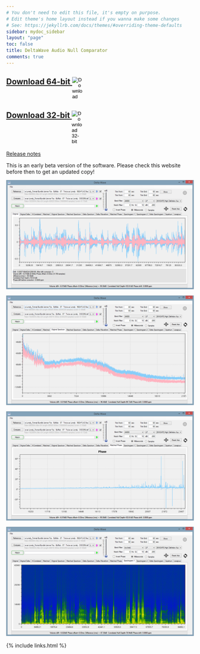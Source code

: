 ```yaml
---
# You don't need to edit this file, it's empty on purpose.
# Edit theme's home layout instead if you wanna make some changes
# See: https://jekyllrb.com/docs/themes/#overriding-theme-defaults
sidebar: mydoc_sidebar
layout: "page"
toc: false
title: DeltaWave Audio Null Comparator
comments: true
---
```


## <a href="DeltaWaveSetup.zip">Download 64-bit  <input type="image" id="download" alt="Download" src="images/windows-logo.png" width="30" align="top">   </a>

## <a href="DeltaWaveSetup32.zip">Download 32-bit <input type="image" id="download" alt="Download 32-bit" src="images/windows-logo.png" width="30" align="top">   </a>

[Release notes](pages/mydoc/release_notes_1.0b.md)

This is an early beta version of the software. Please check this website before then to get an updated copy!

![waveform](images/img1.png)

![waveform](images/img2.png)

![waveform](images/img3.png)

![waveform](images/img4.png)


{% include links.html %}
